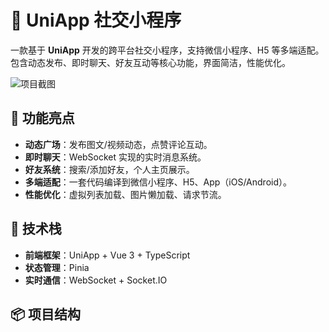 # 🌟 UniApp 社交小程序

一款基于 **UniApp** 开发的跨平台社交小程序，支持微信小程序、H5 等多端适配。包含动态发布、即时聊天、好友互动等核心功能，界面简洁，性能优化。

![项目截图](https://via.placeholder.com/800x500/FF6B81/FFFFFF?text=UniApp+社交小程序)  

## 🚀 功能亮点
- **动态广场**：发布图文/视频动态，点赞评论互动。
- **即时聊天**：WebSocket 实现的实时消息系统。
- **好友系统**：搜索/添加好友，个人主页展示。
- **多端适配**：一套代码编译到微信小程序、H5、App（iOS/Android）。
- **性能优化**：虚拟列表加载、图片懒加载、请求节流。

## 🔧 技术栈
- **前端框架**：UniApp + Vue 3 + TypeScript
- **状态管理**：Pinia
- **实时通信**：WebSocket + Socket.IO

## 📦 项目结构
